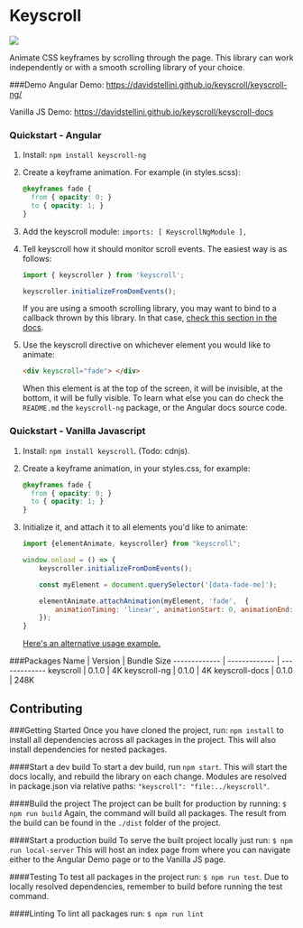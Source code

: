 # Keyscroll
![](https://github.com/davidstellini/ngrx-demo/workflows/Build%20Test%20And%20Deploy/badge.svg)

Animate CSS keyframes by scrolling through the page. This library can work independently or with a smooth scrolling library of your choice.

###Demo
Angular Demo:
https://davidstellini.github.io/keyscroll/keyscroll-ng/


Vanilla JS Demo: https://davidstellini.github.io/keyscroll/keyscroll-docs


### Quickstart - Angular

1. Install: `npm install keyscroll-ng`
2. Create a keyframe animation. For example (in styles.scss):
   ```scss
   @keyframes fade {
     from { opacity: 0; }
     to { opacity: 1; }
   }
   ```
3. Add the keyscroll module:
`imports: [ KeyscrollNgModule ],`
4. Tell keyscroll how it should monitor scroll events. The easiest way is as follows:
    ```typescript
    import { keyscroller } from 'keyscroll';

    keyscroller.initializeFromDomEvents();
    ```
    
    If you are using a smooth scrolling library, you may want to bind to a callback thrown by this 
    library. In that case, [check this section in the docs](todo).
    
5. Use the keyscroll directive on whichever element you would like to animate:
   ```html
   <div keyscroll="fade"> </div>
   ```
   When this element is at the top of the screen, it will be invisible, at the bottom, it will be fully visible. To learn what else you can do check the `README.md` the `keyscroll-ng` package, or the Angular docs source code.
   
    

### Quickstart - Vanilla Javascript

1. Install: `npm install keyscroll`. (Todo: cdnjs).
2. Create a keyframe animation, in your styles.css, for example:
   ```css
   @keyframes fade {
     from { opacity: 0; }
     to { opacity: 1; }
   }
   ```
3. Initialize it, and attach it to all elements you'd like to animate:

   ```javascript
   import {elementAnimate, keyscroller} from "keyscroll";
   
   window.onload = () => {
       keyscroller.initializeFromDomEvents();
   
       const myElement = document.querySelector('[data-fade-me]');
   
       elementAnimate.attachAnimation(myElement, 'fade',  {
           animationTiming: 'linear', animationStart: 0, animationEnd: 1
       });
   }
   ```
   [Here's an alternative usage example.](https://github.com/davidstellini/keyscroll/blob/master/packages/keyscroll-docs/src/main.js)


###Packages
Name  | Version | Bundle Size
------------- | ------------- | -------------
keyscroll | 0.1.0 | 4K
keyscroll-ng |  0.1.0 | 4K
keyscroll-docs  | 0.1.0  | 248K


## Contributing

###Getting Started
Once you have cloned the project, run: `npm install` to install all dependencies across all packages in the project.
This will also install dependencies for nested packages.

####Start a dev build
To start a dev build, run `npm start`.
This will start the docs locally, and rebuild the library on each change.
Modules are resolved in package.json via relative paths: 
`"keyscroll": "file:../keyscroll"`.

####Build the project
The project can be built for production by running:
`$ npm run build`
Again, the command will build all packages. The result from the build can be found in the  `./dist` folder of the project.

####Start a production build
To serve the built project locally just run:
`$ npm run local-server`
This will host an index page from where you can navigate either to the Angular Demo page or to the Vanilla JS page.

####Testing
To test all packages in the project run:
`$ npm run test`.
Due to locally resolved dependencies, remember to build before running the test command.

####Linting
To lint all packages run:
`$ npm run lint`
